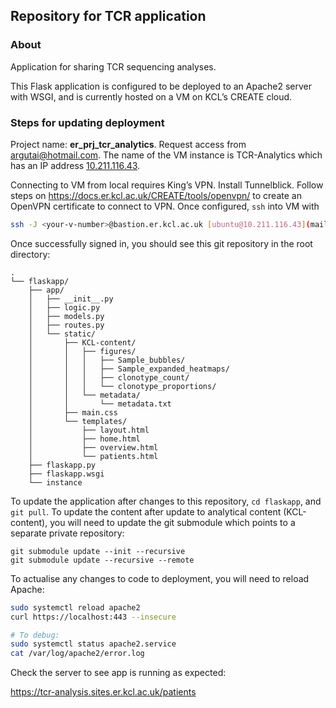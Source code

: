 ## Repository for TCR application

### About

Application for sharing TCR sequencing analyses.

This Flask application is configured to be deployed to an Apache2 server with WSGI, and is currently hosted on a VM on KCL’s CREATE cloud.

### Steps for updating deployment

Project name: **er_prj_tcr_analytics**. Request access from argutai@hotmail.com. The name of the VM instance is TCR-Analytics which has an IP address [10.211.116.43](mailto:ubuntu@10.211.116.43). 

Connecting to VM from local requires King’s VPN. Install Tunnelblick. Follow steps on https://docs.er.kcl.ac.uk/CREATE/tools/openvpn/ to create an OpenVPN certificate to connect to VPN. Once configured, `ssh` into VM with

```bash
ssh -J <your-v-number>@bastion.er.kcl.ac.uk [ubuntu@10.211.116.43](mailto:ubuntu@10.211.116.43)
```

Once successfully signed in, you should see this git repository in the root directory:

```
.
└── flaskapp/
    ├── app/
    │   ├── __init__.py
    │   ├── logic.py  
    │   ├── models.py  
    │   ├── routes.py  
    │   └── static/
    │       ├── KCL-content/
    │       │   ├── figures/
    │       │   │   ├── Sample_bubbles/
    │       │   │   ├── Sample_expanded_heatmaps/
    │       │   │   ├── clonotype_count/
    │       │   │   └── clonotype_proportions/
    │       │   └── metadata/
    │       │       └── metadata.txt
    │       ├── main.css
    │       └── templates/
    │           ├── layout.html
    │           ├── home.html
    │           ├── overview.html
    │           └── patients.html
    ├── flaskapp.py
    ├── flaskapp.wsgi
    └── instance
```

To update the application after changes to this repository, `cd flaskapp`, and `git pull`. To update the content after update to analytical content (KCL-content), you will need to update the git submodule which points to a separate private repository: 

```
git submodule update --init --recursive
git submodule update --recursive --remote
```

To actualise any changes to code to deployment, you will need to reload Apache:

```bash
sudo systemctl reload apache2
curl https://localhost:443 --insecure

# To debug:
sudo systemctl status apache2.service
cat /var/log/apache2/error.log
```

Check the server to see app is running as expected:

https://tcr-analysis.sites.er.kcl.ac.uk/patients